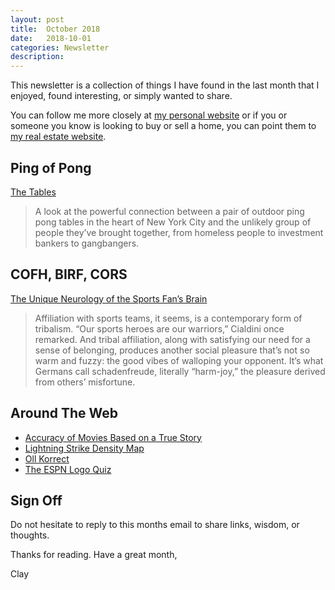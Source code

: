 ```yaml
---
layout: post
title:  October 2018
date:   2018-10-01
categories: Newsletter
description: 
---
```


This newsletter is a collection of things I have found in the last month that I enjoyed, found interesting, or simply wanted to share.

You can follow me more closely at [my personal website](http://claycarson.net "Personal Website") or if you or someone you know is looking to buy or sell a home, you can point them to [my real estate website](http://claycarson.com "Business Website ").

## Ping of Pong

[The Tables](https://vimeo.com/283555096)

> A look at the powerful connection between a pair of outdoor ping pong tables in the heart of New York City and the unlikely group of people they’ve brought together, from homeless people to investment bankers to gangbangers.

## COFH, BIRF, CORS

[The Unique Neurology of the Sports Fan’s Brain](http://nautil.us/issue/39/sport/the-unique-neurology-of-the-sports-fans-brain "The Unique Neurology of the Sports Fan’s Brain")

> Affiliation with sports teams, it seems, is a contemporary form of tribalism. “Our sports heroes are our warriors,” Cialdini once remarked. And tribal affiliation, along with satisfying our need for a sense of belonging, produces another social pleasure that’s not so warm and fuzzy: the good vibes of walloping your opponent. It’s what Germans call schadenfreude, literally “harm-joy,” the pleasure derived from others’ misfortune.

## Around The Web

- [Accuracy of Movies Based on a True Story](https://informationisbeautiful.net/visualizations/based-on-a-true-true-story/ "Accuracy of Movies Based on a True Story")
- [Lightning Strike Density Map](https://www.vaisala.com/en/media/29131 "Lightning Strike Density Map")
- [Oll Korrect](https://youtu.be/1UnIDL-eHOs "Oll Korrect")
- [The ESPN Logo Quiz](http://www.espn.com/espn/feature/story/_/id/24607073/are-athlete-logo-expert-prove-it "The ESPN Logo Quiz")

## Sign Off

Do not hesitate to reply to this months email to share links, wisdom, or thoughts.

Thanks for reading. Have a great month,

Clay